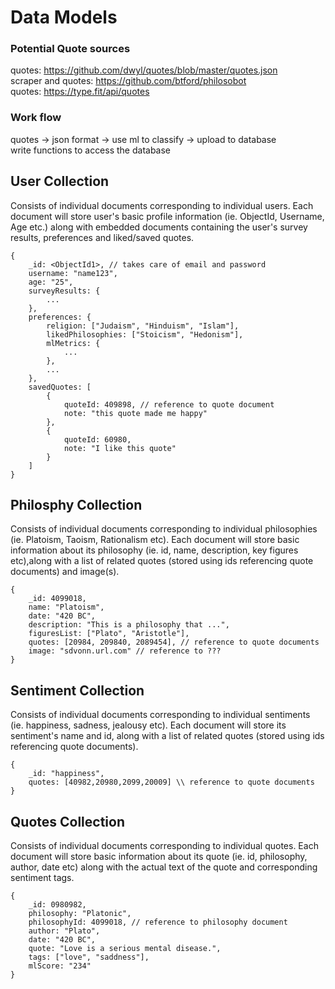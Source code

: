 # Data Models

### Potential Quote sources
quotes: https://github.com/dwyl/quotes/blob/master/quotes.json <br>
scraper and quotes: https://github.com/btford/philosobot <br>
quotes: https://type.fit/api/quotes <br>

### Work flow
quotes -> json format -> use ml to classify -> upload to database <br>
write functions to access the database <br>

## User Collection
Consists of individual documents corresponding to individual users. Each document will store user's basic profile information (ie. ObjectId, Username, Age etc.) along with embedded documents containing the user's survey results, preferences and liked/saved quotes.
```
{
    _id: <ObjectId1>, // takes care of email and password
    username: "name123",
    age: "25",
    surveyResults: {
        ...
    },
    preferences: {
        religion: ["Judaism", "Hinduism", "Islam"],
        likedPhilosophies: ["Stoicism", "Hedonism"],
        mlMetrics: {
            ...
        },
        ...
    },
    savedQuotes: [
        {
            quoteId: 409898, // reference to quote document
            note: "this quote made me happy"
        }, 
        {
            quoteId: 60980,
            note: "I like this quote"
        }
    ]
}
```

## Philosphy Collection
Consists of individual documents corresponding to individual philosophies (ie. Platoism, Taoism, Rationalism etc). Each document will store basic information about its philosophy (ie. id, name, description, key figures etc),along with a list of related quotes (stored using ids referencing quote documents) and image(s).
```
{
    _id: 4099018,
    name: "Platoism",
    date: "420 BC",
    description: "This is a philosophy that ...",
    figuresList: ["Plato", "Aristotle"],
    quotes: [20984, 209840, 2089454], // reference to quote documents
    image: "sdvonn.url.com" // reference to ???
}
```


## Sentiment Collection
Consists of individual documents corresponding to individual sentiments (ie. happiness, sadness, jealousy etc). Each document will store its sentiment's name and id, along with a list of related quotes (stored using ids referencing quote documents).
```
{
    _id: "happiness",
    quotes: [40982,20980,2099,20009] \\ reference to quote documents
}
```


## Quotes Collection
Consists of individual documents corresponding to individual quotes. Each document will store basic information about its quote (ie. id, philosophy, author, date etc) along with the actual text of the quote and corresponding sentiment tags.
```
{
    _id: 0980982,
    philosophy: "Platonic",
    philosophyId: 4099018, // reference to philosophy document
    author: "Plato",
    date: "420 BC",
    quote: "Love is a serious mental disease.",
    tags: ["love", "saddness"],
    mlScore: "234"
}
```


